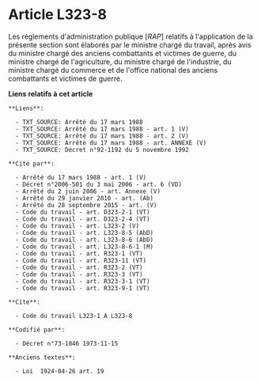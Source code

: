 # Article L323-8

Les règlements d'administration publique [*RAP*] relatifs à l'application de la présente section sont élaborés par le
ministre chargé du travail, après avis du ministre chargé des anciens combattants et victimes de guerre, du ministre chargé
de l'agriculture, du ministre chargé de l'industrie, du ministre chargé du commerce et de l'office national des anciens
combattants et victimes de guerre.

**Liens relatifs à cet article**

	**Liens**:

	  - TXT_SOURCE: Arrêté du 17 mars 1988
	  - TXT_SOURCE: Arrêté du 17 mars 1988 - art. 1 (V)
	  - TXT_SOURCE: Arrêté du 17 mars 1988 - art. 2 (V)
	  - TXT_SOURCE: Arrêté du 17 mars 1988 - art. ANNEXE (V)
	  - TXT_SOURCE: Décret n°92-1192 du 5 novembre 1992

	**Cité par**:

	  - Arrêté du 17 mars 1988 - art. 1 (V)
	  - Décret n°2006-501 du 3 mai 2006 - art. 6 (VD)
	  - Arrêté du 2 juin 2006 - art. Annexe (V)
	  - Arrêté du 29 janvier 2010 - art. (Ab)
	  - Arrêté du 28 septembre 2015 - art. (V)
	  - Code du travail - art. D323-2-1 (VT)
	  - Code du travail - art. D323-2-4 (VT)
	  - Code du travail - art. L323-2 (V)
	  - Code du travail - art. L323-8-5 (AbD)
	  - Code du travail - art. L323-8-6 (AbD)
	  - Code du travail - art. L323-8-6-1 (M)
	  - Code du travail - art. R323-1 (VT)
	  - Code du travail - art. R323-11 (VT)
	  - Code du travail - art. R323-2 (VT)
	  - Code du travail - art. R323-3 (VT)
	  - Code du travail - art. R323-3-1 (VT)
	  - Code du travail - art. R323-9-1 (VT)

	**Cite**:

	  - Code du travail L323-1 A L323-8

	**Codifié par**:

	  - Décret n°73-1046 1973-11-15

	**Anciens textes**:

	  - Loi  1924-04-26 art. 19
